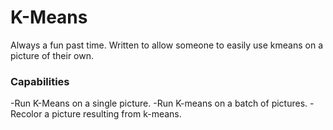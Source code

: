 # K-Means
Always a fun past time.  Written to allow someone to easily use kmeans on a picture of their own. 

### Capabilities
-Run K-Means on a single picture.
-Run K-means on a batch of pictures.
-Recolor a picture resulting from k-means.
